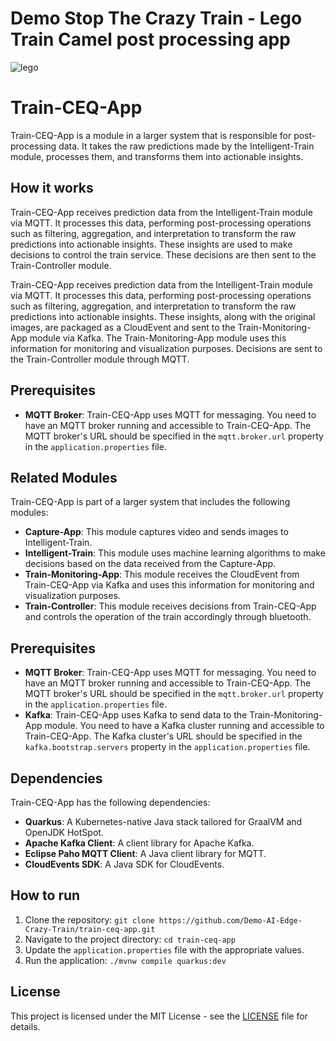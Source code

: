 # Demo Stop The Crazy Train - Lego Train Camel post processing app

![lego](https://www.lego.com/cdn/cs/set/assets/blt95604d8cc65e26c4/CITYtrain_Hero-XL-Desktop.png?fit=crop&format=webply&quality=80&width=1600&height=1000&dpr=1)

# Train-CEQ-App

Train-CEQ-App is a module in a larger system that is responsible for post-processing data. It takes the raw predictions made by the Intelligent-Train module, processes them, and transforms them into actionable insights.

## How it works

Train-CEQ-App receives prediction data from the Intelligent-Train module via MQTT. It processes this data, performing post-processing operations such as filtering, aggregation, and interpretation to transform the raw predictions into actionable insights. These insights are used to make decisions to control the train service. These decisions are then sent to the Train-Controller module.

Train-CEQ-App receives prediction data from the Intelligent-Train module via MQTT. It processes this data, performing post-processing operations such as filtering, aggregation, and interpretation to transform the raw predictions into actionable insights. These insights, along with the original images, are packaged as a CloudEvent and sent to the Train-Monitoring-App module via Kafka. The Train-Monitoring-App module uses this information for monitoring and visualization purposes. Decisions are sent to the Train-Controller module through MQTT.



## Prerequisites

- **MQTT Broker**: Train-CEQ-App uses MQTT for messaging. You need to have an MQTT broker running and accessible to Train-CEQ-App. The MQTT broker's URL should be specified in the `mqtt.broker.url` property in the `application.properties` file.

## Related Modules

Train-CEQ-App is part of a larger system that includes the following modules:

- **Capture-App**: This module captures video and sends images to Intelligent-Train.
- **Intelligent-Train**: This module uses machine learning algorithms to make decisions based on the data received from the Capture-App.
- **Train-Monitoring-App**: This module receives the CloudEvent from Train-CEQ-App via Kafka and uses this information for monitoring and visualization purposes.
- **Train-Controller**: This module receives decisions from Train-CEQ-App and controls the operation of the train accordingly through bluetooth.

## Prerequisites

- **MQTT Broker**: Train-CEQ-App uses MQTT for messaging. You need to have an MQTT broker running and accessible to Train-CEQ-App. The MQTT broker's URL should be specified in the `mqtt.broker.url` property in the `application.properties` file.
- **Kafka**: Train-CEQ-App uses Kafka to send data to the Train-Monitoring-App module. You need to have a Kafka cluster running and accessible to Train-CEQ-App. The Kafka cluster's URL should be specified in the `kafka.bootstrap.servers` property in the `application.properties` file.

## Dependencies

Train-CEQ-App has the following dependencies:

- **Quarkus**: A Kubernetes-native Java stack tailored for GraalVM and OpenJDK HotSpot.
- **Apache Kafka Client**: A client library for Apache Kafka.
- **Eclipse Paho MQTT Client**: A Java client library for MQTT.
- **CloudEvents SDK**: A Java SDK for CloudEvents.


## How to run

1. Clone the repository: `git clone https://github.com/Demo-AI-Edge-Crazy-Train/train-ceq-app.git`
2. Navigate to the project directory: `cd train-ceq-app`
3. Update the `application.properties` file with the appropriate values.
4. Run the application: `./mvnw compile quarkus:dev`

## License

This project is licensed under the MIT License - see the [LICENSE](LICENSE) file for details.